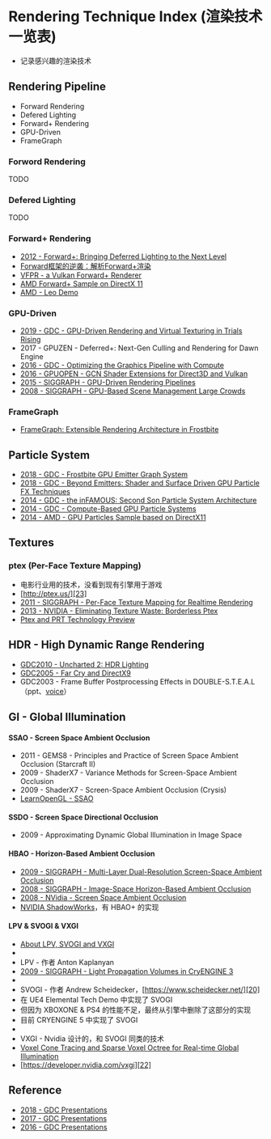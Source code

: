 # Rendering Technique Index (渲染技术一览表)

 * 记录感兴趣的渲染技术


## Rendering Pipeline

 * Forward Rendering
 * Defered Lighting
 * Forward+ Rendering
 * GPU-Driven
 * FrameGraph

### Forword Rendering

TODO

### Defered Lighting

TODO

### Forward+ Rendering

 * [2012 - Forward+: Bringing Deferred Lighting to the Next Level][1]
 * [Forward框架的逆袭：解析Forward+渲染][4]
 * [VFPR - a Vulkan Forward+ Renderer][2]
 * [AMD Forward+ Sample on DirectX 11][3]
 * [AMD - Leo Demo][26]

### GPU-Driven

 * [2019 - GDC - GPU-Driven Rendering and Virtual Texturing in Trials Rising][8]
 * 2017 - GPUZEN - Deferred+: Next-Gen Culling and Rendering for Dawn Engine
 * [2016 - GDC - Optimizing the Graphics Pipeline with Compute][9]
 * [2016 - GPUOPEN - GCN Shader Extensions for Direct3D and Vulkan][5]
 * [2015 - SIGGRAPH - GPU-Driven Rendering Pipelines][6]
 * [2008 - SIGGRAPH - GPU-Based Scene Management Large Crowds][7]

### FrameGraph

 * [FrameGraph: Extensible Rendering Architecture in Frostbite][35]


## Particle System

 * [2018 - GDC - Frostbite GPU Emitter Graph System][29]
 * [2018 - GDC - Beyond Emitters: Shader and Surface Driven GPU Particle FX Techniques][34]
 * [2014 - GDC - the inFAMOUS: Second Son Particle System Architecture][28]
 * [2014 - GDC - Compute-Based GPU Particle Systems][27]
 * [2014 - AMD - GPU Particles Sample based on DirectX11][30]


## Textures

### ptex (Per-Face Texture Mapping)

 * 电影行业用的技术，没看到现有引擎用于游戏
 * [http://ptex.us/][23]
 * [2011 - SIGGRAPH - Per-Face Texture Mapping for Realtime Rendering][24]
 * [2013 - NVIDIA - Eliminating Texture Waste: Borderless Ptex][25]
 * [Ptex and PRT Technology Preview][26]


## HDR - High Dynamic Range Rendering

 * [GDC2010 - Uncharted 2: HDR Lighting][10]
 * [GDC2005 - Far Cry and DirectX9][11]
 * GDC2003 - Frame Buffer Postprocessing Effects in DOUBLE-S.T.E.A.L（ppt、[voice][12]）


## GI - Global Illumination

#### SSAO - Screen Space Ambient Occlusion

 * 2011 - GEMS8 - Principles and Practice of Screen Space Ambient Occlusion (Starcraft II)
 * 2009 - ShaderX7 - Variance Methods for Screen-Space Ambient Occlusion
 * 2009 - ShaderX7 - Screen-Space Ambient Occlusion (Crysis)
 * [LearnOpenGL - SSAO][14]

#### SSDO - Screen Space Directional Occlusion

 * 2009 - Approximating Dynamic Global Illumination in Image Space

#### HBAO - Horizon-Based Ambient Occlusion

 * [2009 - SIGGRAPH - Multi-Layer Dual-Resolution Screen-Space Ambient Occlusion][13]
 * [2008 - SIGGRAPH - Image-Space Horizon-Based Ambient Occlusion][16]
 * [2008 - NVidia - Screen Space Ambient Occlusion][17]
 * [NVIDIA ShadowWorks][15]，有 HBAO+ 的实现

#### LPV & SVOGI & VXGI

 * [About LPV, SVOGI and VXGI][18]
 * 
 * LPV - 作者 Anton Kaplanyan
 * [2009 - SIGGRAPH - Light Propagation Volumes in CryENGINE 3][19]
 * 
 * SVOGI - 作者 Andrew Scheidecker，[https://www.scheidecker.net/][20]
 * 在 UE4 Elemental Tech Demo 中实现了 SVOGI
 * 但因为 XBOXONE & PS4 的性能不足，最终从引擎中删除了这部分的实现
 * 目前 CRYENGINE 5 中实现了 SVOGI
 * 
 * VXGI - Nvidia 设计的，和 SVOGI 同类的技术
 * [Voxel Cone Tracing and Sparse Voxel Octree for Real-time Global Illumination][21]
 * [https://developer.nvidia.com/vxgi][22]


## Reference

 * [2018 - GDC Presentations][31]
 * [2017 - GDC Presentations][32]
 * [2016 - GDC Presentations][33]


[1]:https://takahiroharada.files.wordpress.com/2015/04/forward_plus.pdf
[2]:https://github.com/WindyDarian/Vulkan-Forward-Plus-Renderer
[3]:https://github.com/GPUOpen-LibrariesAndSDKs/ForwardPlus11/
[4]:https://www.cnblogs.com/gongminmin/archive/2012/04/22/2464982.html
[5]:https://gpuopen.com/learn/gcn-shader-extensions-for-direct3d-and-vulkan/
[6]:https://www.advances.realtimerendering.com/s2015/aaltonenhaar_siggraph2015_combined_final_footer_220dpi.pdf
[7]:https://drivers.amd.com/misc/siggraph_asia_08/GPUBasedSceneManagementLargeCrowds.pdf
[8]:https://twvideo01.ubm-us.net/o1/vault/gdc2019/presentations/Drazhevskyi_Oleksandr_GPU_Driven_Rendering.pdf
[9]:https://www.gdcvault.com/play/1023109/Optimizing-the-Graphics-Pipeline-With
[10]:https://www.gdcvault.com/play/1012351/Uncharted-2-HDR
[11]:https://ia800902.us.archive.org/25/items/crytek_presentations/GDC2005_FarCryAndDX9.ppt
[12]:https://www.gdcvault.com/play/1022664/Frame-Buffer-Postprocessing-Effects-in
[13]:https://developer.download.nvidia.cn/presentations/2009/SIGGRAPH/Bavoil_MultiLayerDualResolutionSSAO.pdf
[14]:https://learnopengl.com/Advanced-Lighting/SSAO
[15]:https://developer.nvidia.com/shadowworks
[16]:https://developer.download.nvidia.com/presentations/2008/SIGGRAPH/HBAO_SIG08b.pdf
[17]:https://developer.download.nvidia.cn/SDK/10.5/direct3d/Source/ScreenSpaceAO/doc/ScreenSpaceAO.pdf
[18]:https://www.zhihu.com/question/28295455
[19]:http://advances.realtimerendering.com/s2009/
[20]:https://www.scheidecker.net/
[21]:https://on-demand.gputechconf.com/gtc/2012/presentations/SB134-Voxel-Cone-Tracing-Octree-Real-Time-Illumination.pdf
[22]:https://developer.nvidia.com/vxgi
[23]:http://ptex.us/
[24]:https://developer.download.nvidia.cn/assets/gamedev/docs/RealtimePtex-siggraph2011.pdf
[25]:https://developer.nvidia.com/sites/default/files/akamai/gamedev/docs/Borderless%20Ptex.pdf
[26]:https://gpuopen.com/archived/radeon-hd-7900-series-graphics-real-time-demos/
[27]:http://twvideo01.ubm-us.net/o1/vault/GDC2014/Presentations/Gareth_Thomas_Compute-based_GPU_Particle.pdf
[28]:https://www.suckerpunch.com/iss-particles-gdc2014/
[29]:https://www.ea.com/frostbite/news/frostbite-gpu-emitter-graph-system
[30]:https://github.com/GPUOpen-LibrariesAndSDKs/GPUParticles11
[31]:https://knarkowicz.wordpress.com/2018/03/22/gdc-2018-presentations/
[32]:https://knarkowicz.wordpress.com/2017/03/01/gdc-2017-presentations/
[33]:https://knarkowicz.wordpress.com/2016/03/21/gdc-2016-presentations/
[34]:https://www.dropbox.com/s/guyvljewxhjssyr/ccoffin_GDC18_Version030_final.pptx?dl=0
[35]:https://www.gdcvault.com/play/1024612/FrameGraph-Extensible-Rendering-Architecture-in
